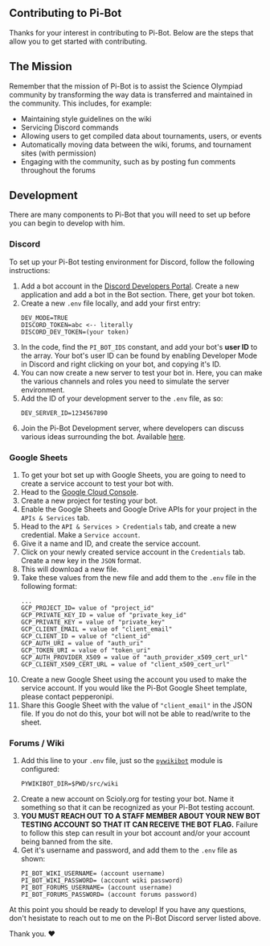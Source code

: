 ## Contributing to Pi-Bot

Thanks for your interest in contributing to Pi-Bot. Below are the steps that allow you to get started with contributing.

## The Mission

Remember that the mission of Pi-Bot is to assist the Science Olympiad community by transforming the way data is transferred and maintained in the community. This includes, for example:

* Maintaining style guidelines on the wiki
* Servicing Discord commands
* Allowing users to get compiled data about tournaments, users, or events
* Automatically moving data between the wiki, forums, and tournament sites (with permission)
* Engaging with the community, such as by posting fun comments throughout the forums

## Development

There are many components to Pi-Bot that you will need to set up before you can begin to develop with him.

### Discord

To set up your Pi-Bot testing environment for Discord, follow the following instructions:

1. Add a bot account in the [Discord Developers Portal](https://discord.com/developers/applications/).  Create a new application and add a bot in the Bot section. There, get your bot token.                       
2. Create a new `.env` file locally, and add your first entry:
    ```
    DEV_MODE=TRUE
    DISCORD_TOKEN=abc <-- literally
    DISCORD_DEV_TOKEN=(your token)
    ```
3. In the code, find the `PI_BOT_IDS` constant, and add your bot's **user ID** to the array. Your bot's user ID can be found by enabling Developer Mode in Discord and right clicking on your bot, and copying it's ID.
4. You can now create a new server to test your bot in. Here, you can make the
   various channels and roles you need to simulate the server environment.
5. Add the ID of your development server to the `.env` file, as so:
    ```
    DEV_SERVER_ID=1234567890
    ```
6. Join the Pi-Bot Development server, where developers can discuss various
   ideas surrounding the bot. Available [here](https://discord.gg/tNBNgTH).

### Google Sheets

1. To get your bot set up with Google Sheets, you are going to need to create a service account to test your bot with.
2. Head to the [Google Cloud Console](https://www.console.cloud.google.com).
3. Create a new project for testing your bot.
4. Enable the Google Sheets and Google Drive APIs for  your project in the `APIs & Services` tab.
5. Head to the `API & Services > Credentials` tab, and create a new credential. Make a `Service account`.
6. Give it a name and ID, and create the service account.
7. Click on your newly created service account in the `Credentials` tab. Create a new key in the `JSON` format.
8. This will download a new file.
9. Take these values from the new file and add them to the `.env` file in the following format:
    ```
    ...
    GCP_PROJECT_ID= value of "project_id"
    GCP_PRIVATE_KEY_ID = value of "private_key_id"
    GCP_PRIVATE_KEY = value of "private_key"
    GCP_CLIENT_EMAIL = value of "client_email"
    GCP_CLIENT_ID = value of "client_id"
    GCP_AUTH_URI = value of "auth_uri"
    GCP_TOKEN_URI = value of "token_uri"
    GCP_AUTH_PROVIDER_X509 = value of "auth_provider_x509_cert_url"
    GCP_CLIENT_X509_CERT_URL = value of "client_x509_cert_url"
    ```
10. Create a new Google Sheet using the account you used to make the service account. If you would like the Pi-Bot Google Sheet template, please contact pepperonipi.
11. Share this Google Sheet with the value of `"client_email"` in the JSON file. If you do not do this, your bot will not be able to read/write to the sheet.

### Forums / Wiki

1. Add this line to your `.env` file, just so the [`pywikibot`](https://www.mediawiki.org/wiki/Manual:Pywikibot) module is configured:
    ```
    PYWIKIBOT_DIR=$PWD/src/wiki
    ```
2. Create a new account on Scioly.org for testing your bot. Name it something so that it can be recognized as your Pi-Bot testing account.
3. **YOU MUST REACH OUT TO A STAFF MEMBER ABOUT YOUR NEW BOT TESTING ACCOUNT SO THAT IT CAN RECEIVE THE BOT FLAG.** Failure to follow this step can result in your bot account and/or your account being banned from the site.
4. Get it's username and password, and add them to the `.env` file as shown:
    ```
    PI_BOT_WIKI_USERNAME= (account username)
    PI_BOT_WIKI_PASSWORD= (account wiki password)
    PI_BOT_FORUMS_USERNAME= (account username)
    PI_BOT_FORUMS_PASSWORD= (account forums password)
    ```

At this point you should be ready to develop! If you have any questions, don't hesistate to reach out to me on the Pi-Bot Discord server listed above.

Thank you. :heart: